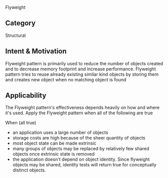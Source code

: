 Flyweight

## Category
Structural

## Intent & Motivation
Flyweight pattern is primarily used to reduce the number of objects created and to decrease memory footprint and 
increase performance. Flyweight pattern tries to reuse already existing similar kind objects by storing them and 
creates new object when no matching object is found 
 
## Applicability
The Flyweight pattern's effectiveness depends heavily on how and where it's used. Apply the Flyweight pattern when 
all of the following are true

When (all true)
- an application uses a large number of objects
- storage costs are high because of the sheer quantity of objects
- most object state can be made extrinsic
- many groups of objects may be replaced by relatively few shared objects once extrinsic state is removed
- the application doesn't depend on object identity. Since flyweight objects may be shared, identity tests will return 
true for conceptually distinct objects.